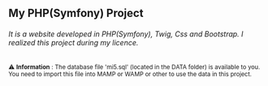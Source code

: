 ## My PHP(Symfony) Project
###### It is a website developed in  PHP(Symfony), Twig, Css and Bootstrap. I realized this project during my licence.

<sub> :warning: **Information** : The database file 'mi5.sql' (located in the DATA folder) is available to you.  You need to import this file into MAMP or WAMP or other to use the data in this project. </sub>
